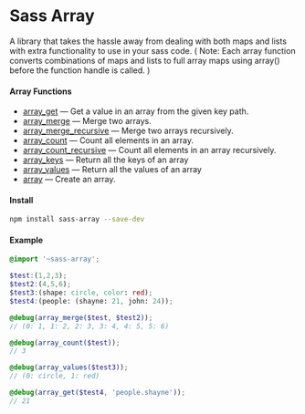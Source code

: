 # Sass Array
A library that takes the hassle away from dealing with both maps and lists with extra functionality to use in your sass code. ( Note: Each array function converts combinations of maps and lists to full array maps using array() before the function handle is called. )

#### __Array Functions__

- [array_get](docs/array_get.md) — Get a value in an array from the given key path.
- [array_merge](docs/array_merge.md) — Merge two arrays.
- [array_merge_recursive](docs/array_merge_recursive.md) — Merge two arrays recursively.
- [array_count](docs/array_count.md) — Count all elements in an array.
- [array_count_recursive](docs/array_count_recursive.md) — Count all elements in an array recursively.
- [array_keys](docs/array_keys.md) — Return all the keys of an array
- [array_values](docs/array_values.md) — Return all the values of an array
- [array](docs/array.md) — Create an array.

#### __Install__
```bash
npm install sass-array --save-dev
```

#### __Example__
```scss
@import '~sass-array';

$test:(1,2,3);
$test2:(4,5,6);
$test3:(shape: circle, color: red);
$test4:(people: (shayne: 21, john: 24));

@debug(array_merge($test, $test2));
// (0: 1, 1: 2, 2: 3, 3: 4, 4: 5, 5: 6)

@debug(array_count($test));
// 3

@debug(array_values($test3));
// (0: circle, 1: red)

@debug(array_get($test4, 'people.shayne'));
// 21
```
